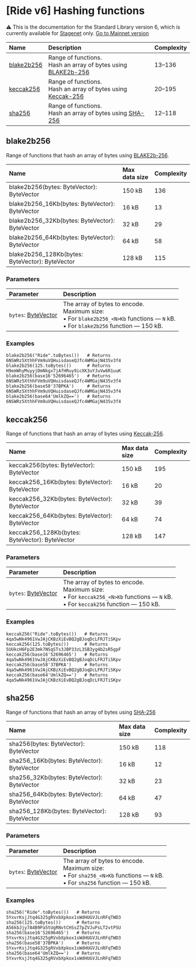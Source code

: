 # [Ride v6] Hashing functions

:warning: This is the documentation for the Standard Library version 6, which is currently available for [Stagenet](/en/blockchain/blockchain-network/) only. [Go to Mainnet version](/en/ride/functions/built-in-functions/hashing-functions)

| Name | Description | Complexity |
| :--- | :--- | :--- |
| [blake2b256](#blake2b256) | Range of functions.<br>Hash an array of bytes using [BLAKE2b-256](https://en.wikipedia.org/wiki/BLAKE_%28hash_function%29) | 13–136 |
| [keccak256](#keccak256) | Range of functions.<br>Hash an array of bytes using [Keccak-256](https://keccak.team/files/Keccak-submission-3.pdf) | 20–195 |
| [sha256](#sha256) | Range of functions.<br>Hash an array of bytes using [SHA-256](https://en.wikipedia.org/wiki/SHA-2) | 12–118 |

## blake2b256

Range of functions that hash an array of bytes using [BLAKE2b-256](https://en.wikipedia.org/wiki/BLAKE_%28hash_function%29).

| Name | Max data size | Complexity |
|:---| :--- | :--- |
| blake2b256(bytes: ByteVector): ByteVector | 150 kB | 136 |
| blake2b256_16Kb(bytes: ByteVector): ByteVector | 16 kB | 13 |
| blake2b256_32Kb(bytes: ByteVector): ByteVector | 32 kB | 29 |
| blake2b256_64Kb(bytes: ByteVector): ByteVector | 64 kB | 58 |
| blake2b256_128Kb(bytes: ByteVector): ByteVector | 128 kB | 115 |

### Parameters

| Parameter | Description |
| :--- | :--- |
| `bytes`: [ByteVector](/en/ride/data-types/byte-vector) | The array of bytes to encode.<br>Maximum size:<br>• For `blake2b256_<N>Kb` functions — `N` kB.<br>• For `blake2b256` function — 150 kB. |

### Examples

```ride
blake2b256("Ride".toBytes())   # Returns 6NSWRz5XthhFVm9uVQHuisdaseQJfc4WMGajN435v3f4
blake2b256(125.toBytes())      # Returns H9emWhyMuyyjDmNkgx7jAfHRuy9icXK3uYJuVw6R1uuK
blake2b256(base16'52696465')   # Returns 6NSWRz5XthhFVm9uVQHuisdaseQJfc4WMGajN435v3f4
blake2b256(base58'37BPKA')     # Returns 6NSWRz5XthhFVm9uVQHuisdaseQJfc4WMGajN435v3f4
blake2b256(base64'UmlkZQ==')   # Returns 6NSWRz5XthhFVm9uVQHuisdaseQJfc4WMGajN435v3f4
```

## keccak256

Range of functions that hash an array of bytes using [Keccak-256](https://keccak.team/files/Keccak-submission-3.pdf).

| Name | Max data size | Complexity |
|:---| :--- | :--- |
| keccak256(bytes: ByteVector): ByteVector | 150 kB | 195 |
| keccak256_16Kb(bytes: ByteVector): ByteVector | 16 kB | 20 |
| keccak256_32Kb(bytes: ByteVector): ByteVector | 32 kB | 39 |
| keccak256_64Kb(bytes: ByteVector): ByteVector | 64 kB | 74 |
| keccak256_128Kb(bytes: ByteVector): ByteVector | 128 kB | 147 |

### Parameters

| Parameter | Description |
| :--- | :--- |
| `bytes`: [ByteVector](/en/ride/data-types/byte-vector) | The array of bytes to encode.<br>Maximum size:<br>• For `keccak256_<N>Kb` functions — `N` kB.<br>• For `keccak256` function — 150 kB. |

### Examples

```ride
keccak256("Ride".toBytes())   # Returns 4qa5wNk4961VwJAjCKBzXiEvBQ2gBJoqDcLFRJTiSKpv
keccak256(125.toBytes())      # Returns 5UUkcH6Fp2E3mk7NSqSTs3JBP33zL3SB3yg4b2sR5gpF
keccak256(base16'52696465')   # Returns 4qa5wNk4961VwJAjCKBzXiEvBQ2gBJoqDcLFRJTiSKpv
keccak256(base58'37BPKA')     # Returns 4qa5wNk4961VwJAjCKBzXiEvBQ2gBJoqDcLFRJTiSKpv
keccak256(base64'UmlkZQ==')   # Returns 4qa5wNk4961VwJAjCKBzXiEvBQ2gBJoqDcLFRJTiSKpv
```

## sha256

Range of functions that hash an array of bytes using [SHA-256](https://en.wikipedia.org/wiki/SHA-2)

| Name | Max data size | Complexity |
|:---| :--- | :--- |
| sha256(bytes: ByteVector): ByteVector | 150 kB | 118 |
| sha256_16Kb(bytes: ByteVector): ByteVector | 16 kB | 12 |
| sha256_32Kb(bytes: ByteVector): ByteVector | 32 kB | 23 |
| sha256_64Kb(bytes: ByteVector): ByteVector | 64 kB | 47 |
| sha256_128Kb(bytes: ByteVector): ByteVector | 128 kB | 93 |

### Parameters

| Parameter | Description |
| :--- | :--- |
| `bytes`: [ByteVector](/en/ride/data-types/byte-vector) | The array of bytes to encode.<br>Maximum size:<br>• For `sha256_<N>Kb` functions — `N` kB.<br>• For `sha256` function — 150 kB. |

### Examples

```ride
sha256("Ride".toBytes())   # Returns 5YxvrKsjJtq4G325gRVxbXpkox1sWdHUGVJLnRFqTWD3
sha256(125.toBytes())      # Returns A56kbJjy7A4B9Pa5tUgRNvtCHSsZ7pZVJuPsLT2vtPSU
sha256(base16'52696465')   # Returns 5YxvrKsjJtq4G325gRVxbXpkox1sWdHUGVJLnRFqTWD3
sha256(base58'37BPKA')     # Returns 5YxvrKsjJtq4G325gRVxbXpkox1sWdHUGVJLnRFqTWD3
sha256(base64'UmlkZQ==')   # Returns 5YxvrKsjJtq4G325gRVxbXpkox1sWdHUGVJLnRFqTWD3
```
